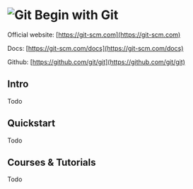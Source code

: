 # ![Git](https://rawgit.com/asankasri/begin-with-it-alpha/master/icons/git.png "Git") Begin with Git

Official website: [https://git-scm.com](https://git-scm.com)

Docs: [https://git-scm.com/docs](https://git-scm.com/docs)

Github: [https://github.com/git/git](https://github.com/git/git)

## Intro

Todo

## Quickstart

Todo

## Courses & Tutorials

Todo
